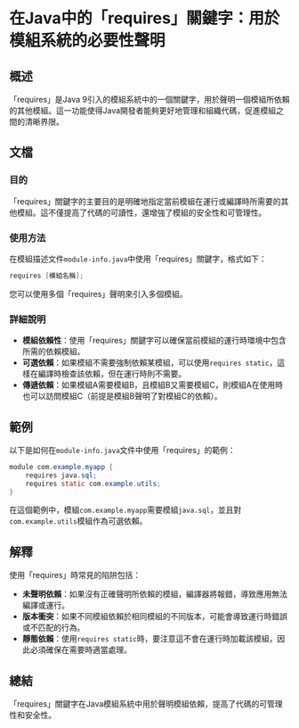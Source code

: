 <!--
Meta Description: # 在Java中的「requires」關鍵字：用於模組系統的必要性聲明 ## 概述 「requires」是Java 9引入的模組系統中的一個關鍵字，用於聲明一個模組所依賴的其他模組。這一功能使得Java開發者能夠更好地管理和組織代碼，促進模組之間的清晰界限。 ## 文檔 ### 目的 「requir...
Meta Keywords: requires, java, com, example, module
-->

# 在Java中的「requires」關鍵字：用於模組系統的必要性聲明

## 概述
「requires」是Java 9引入的模組系統中的一個關鍵字，用於聲明一個模組所依賴的其他模組。這一功能使得Java開發者能夠更好地管理和組織代碼，促進模組之間的清晰界限。

## 文檔
### 目的
「requires」關鍵字的主要目的是明確地指定當前模組在運行或編譯時所需要的其他模組。這不僅提高了代碼的可讀性，還增強了模組的安全性和可管理性。

### 使用方法
在模組描述文件`module-info.java`中使用「requires」關鍵字，格式如下：
```java
requires [模組名稱];
```
您可以使用多個「requires」聲明來引入多個模組。

### 詳細說明
- **模組依賴性**：使用「requires」關鍵字可以確保當前模組的運行時環境中包含所需的依賴模組。
- **可選依賴**：如果模組不需要強制依賴某模組，可以使用`requires static`，這樣在編譯時檢查該依賴，但在運行時則不需要。
- **傳遞依賴**：如果模組A需要模組B，且模組B又需要模組C，則模組A在使用時也可以訪問模組C（前提是模組B聲明了對模組C的依賴）。

## 範例
以下是如何在`module-info.java`文件中使用「requires」的範例：

```java
module com.example.myapp {
    requires java.sql;
    requires static com.example.utils;
}
```
在這個範例中，模組`com.example.myapp`需要模組`java.sql`，並且對`com.example.utils`模組作為可選依賴。

## 解釋
使用「requires」時常見的陷阱包括：
- **未聲明依賴**：如果沒有正確聲明所依賴的模組，編譯器將報錯，導致應用無法編譯或運行。
- **版本衝突**：如果不同模組依賴於相同模組的不同版本，可能會導致運行時錯誤或不匹配的行為。
- **靜態依賴**：使用`requires static`時，要注意這不會在運行時加載該模組，因此必須確保在需要時適當處理。

## 總結
「requires」關鍵字在Java模組系統中用於聲明模組依賴，提高了代碼的可管理性和安全性。